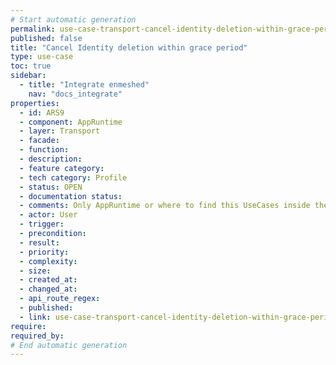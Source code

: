 ```yaml
---
# Start automatic generation
permalink: use-case-transport-cancel-identity-deletion-within-grace-period
published: false
title: "Cancel Identity deletion within grace period"
type: use-case
toc: true
sidebar:
  - title: "Integrate enmeshed"
    nav: "docs_integrate"
properties:
  - id: ARS9
  - component: AppRuntime
  - layer: Transport
  - facade:
  - function:
  - description:
  - feature category:
  - tech category: Profile
  - status: OPEN
  - documentation status:
  - comments: Only AppRuntime or where to find this UseCases inside the Runtime (Connector also needs to remove its Identity)
  - actor: User
  - trigger:
  - precondition:
  - result:
  - priority:
  - complexity:
  - size:
  - created_at:
  - changed_at:
  - api_route_regex:
  - published:
  - link: use-case-transport-cancel-identity-deletion-within-grace-period
require:
required_by:
# End automatic generation
---
```

